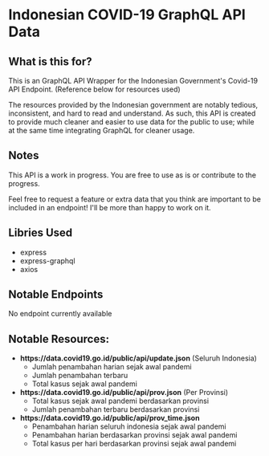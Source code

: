 # Indonesian COVID-19 GraphQL API Data
## What is this for?
This is an GraphQL API Wrapper for the Indonesian Government's Covid-19 API Endpoint. (Reference below for resources used)

The resources provided by the Indonesian government are notably tedious, inconsistent, and hard to read and understand. As such, this API is created to provide much cleaner and easier to use data for the public to use; while at the same time integrating GraphQL for cleaner usage.

## Notes
This API is a work in progress. You are free to use as is or contribute to the progress.

Feel free to request a feature or extra data that you think are important to be included in an endpoint! I'll be more than happy to work on it.

## Libries Used

<ul>
  <li> express </li>
  <li> express-graphql </li>
  <li> axios </li>
</ul>

## Notable Endpoints

No endpoint currently available

## Notable Resources:
<ul>
  <li><strong>https://data.covid19.go.id/public/api/update.json</strong> (Seluruh Indonesia)
    <br>
    <ul>
      <li>
        Jumlah penambahan harian sejak awal pandemi
      </li>
      <li>
        Jumlah penambahan terbaru
      </li>
      <li>
        Total kasus sejak awal pandemi
      </li>
    </ul>
  </li>
  <li><strong>https://data.covid19.go.id/public/api/prov.json</strong> (Per Provinsi)
    <br>
    <ul>
      <li>
        Total kasus sejak awal pandemi berdasarkan provinsi
      </li>
      <li>
        Jumlah penambahan terbaru berdasarkan provinsi
      </li>
    </ul>
  </li>
  <li><strong>https://data.covid19.go.id/public/api/prov_time.json</strong>
    <br>
    <ul>
      <li>
        Penambahan harian seluruh indonesia sejak awal pandemi
      </li>
      <li>
        Penambahan harian berdasarkan provinsi sejak awal pandemi
      </li>
      <li>
        Total kasus per hari berdasarkan provinsi sejak awal pandemi
      </li>
    </ul>
  </li>
</ul>